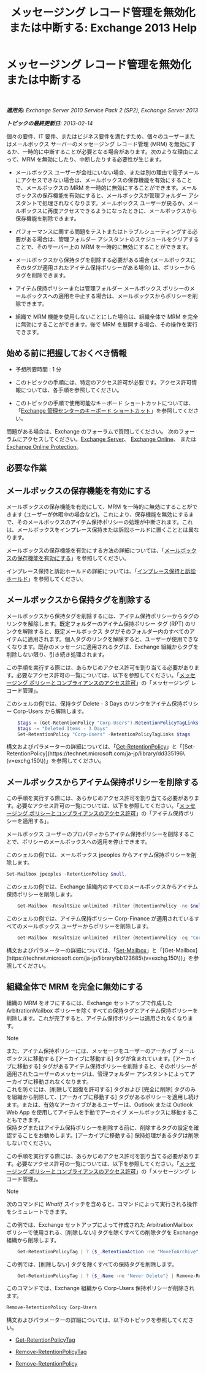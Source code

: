 ﻿---
title: 'メッセージング レコード管理を無効化または中断する: Exchange 2013 Help'
TOCTitle: メッセージング レコード管理を無効化または中断する
ms:assetid: 631191aa-3bba-4ebf-a727-c48ed2ebe176
ms:mtpsurl: https://technet.microsoft.com/ja-jp/library/Aa998580(v=EXCHG.150)
ms:contentKeyID: 52057819
ms.date: 04/24/2018
mtps_version: v=EXCHG.150
ms.translationtype: HT
---

# メッセージング レコード管理を無効化または中断する

 

_**適用先:** Exchange Server 2010 Service Pack 2 (SP2), Exchange Server 2013_

_**トピックの最終更新日:** 2013-02-14_

個々の要件、IT 要件、またはビジネス要件を満たすため、個々のユーザーまたはメールボックス サーバーのメッセージング レコード管理 (MRM) を無効にするか、一時的に中断することが必要となる場合があります。次のような理由によって、MRM を無効にしたり、中断したりする必要性が生じます。

  - メールボックス ユーザーが会社にいない場合、または別の理由で電子メールにアクセスできない場合は、メールボックスの保存機能を有効にすることで、メールボックスの MRM を一時的に無効にすることができます。メールボックスの保存機能を有効にすると、メールボックスが管理フォルダー アシスタントで処理されなくなります。メールボックス ユーザーが戻るか、メールボックスに再度アクセスできるようになったときに、メールボックスから保存機能を削除できます。

  - パフォーマンスに関する問題をテストまたはトラブルシューティングする必要がある場合は、管理フォルダー アシスタントのスケジュールをクリアすることで、そのサーバー上の MRM を一時的に無効にすることができます。

  - メールボックスから保持タグを削除する必要がある場合 (メールボックスにそのタグが適用されたアイテム保持ポリシーがある場合) は、ポリシーからタグを削除できます。

  - アイテム保持ポリシーまたは管理フォルダー メールボックス ポリシーのメールボックスへの適用を中止する場合は、メールボックスからポリシーを削除できます。

  - 組織で MRM 機能を使用しないことにした場合は、組織全体で MRM を完全に無効にすることができます。後で MRM を展開する場合、その操作を実行できます。

## 始める前に把握しておくべき情報

  - 予想所要時間 : 1 分

  - このトピックの手順には、特定のアクセス許可が必要です。アクセス許可情報については、各手順を参照してください。

  - このトピックの手順で使用可能なキーボード ショートカットについては、「[Exchange 管理センターのキーボード ショートカット](keyboard-shortcuts-in-the-exchange-admin-center-exchange-online-protection-help.md)」を参照してください。

問題がある場合は、Exchange のフォーラムで質問してください。 次のフォーラムにアクセスしてください。[Exchange Server](https://go.microsoft.com/fwlink/p/?linkid=60612)、 [Exchange Online](https://go.microsoft.com/fwlink/p/?linkid=267542)、 または [Exchange Online Protection](https://go.microsoft.com/fwlink/p/?linkid=285351)。

## 必要な作業

## メールボックスの保存機能を有効にする

メールボックスの保存機能を有効にして、MRM を一時的に無効にすることができます (ユーザーが休暇中の場合など)。これにより、保存機能を無効にするまで、そのメールボックスのアイテム保持ポリシーの処理が中断されます。これは、メールボックスをインプレース保持または訴訟ホールドに置くこととは異なります。

メールボックスの保存機能を有効にする方法の詳細については、「[メールボックスの保存機能を有効にする](https://docs.microsoft.com/ja-jp/exchange/security-and-compliance/messaging-records-management/mailbox-retention-hold)」を参照してください。

インプレース保持と訴訟ホールドの詳細については、「[インプレース保持と訴訟ホールド](https://docs.microsoft.com/ja-jp/exchange/security-and-compliance/in-place-and-litigation-holds)」を参照してください。

## メールボックスから保持タグを削除する

メールボックスから保持タグを削除するには、アイテム保持ポリシーからタグのリンクを解除します。既定フォルダーのアイテム保持ポリシー タグ (RPT) のリンクを解除すると、既定メールボックス タグがそのフォルダー内のすべてのアイテムに適用されます。個人タグのリンクを解除すると、ユーザーが使用できなくなります。既存のメッセージに適用されるタグは、Exchange 組織からタグを削除しない限り、引き続き処理されます。

この手順を実行する際には、あらかじめアクセス許可を割り当てる必要があります。必要なアクセス許可の一覧については、以下を参照してください。「[メッセージング ポリシーとコンプライアンスのアクセス許可](messaging-policy-and-compliance-permissions-exchange-2013-help.md)」の「メッセージング レコード管理」。

このシェルの例では、保持タグ Delete - 3 Days のリンクをアイテム保持ポリシー Corp-Users から解除します。

```powershell
    $tags = (Get-RetentionPolicy "Corp-Users").RetentionPolicyTagLinks
    $tags -= "Deleted Items - 3 Days"
    Set-RetentionPolicy "Corp-Users" -RetentionPolicyTagLinks $tags
```

構文およびパラメーターの詳細については、「[Get-RetentionPolicy](https://technet.microsoft.com/ja-jp/library/dd298086\(v=exchg.150\))」と「[Set-RetentionPolicy](https://technet.microsoft.com/ja-jp/library/dd335196\(v=exchg.150\))」を参照してください。

## メールボックスからアイテム保持ポリシーを削除する

この手順を実行する際には、あらかじめアクセス許可を割り当てる必要があります。必要なアクセス許可の一覧については、以下を参照してください。「[メッセージング ポリシーとコンプライアンスのアクセス許可](messaging-policy-and-compliance-permissions-exchange-2013-help.md)」の「アイテム保持ポリシーを適用する」。

メールボックス ユーザーのプロパティからアイテム保持ポリシーを削除することで、ポリシーのメールボックスへの適用を停止できます。

このシェルの例では、メールボックス jpeoples からアイテム保持ポリシーを削除します。

```powershell
Set-Mailbox jpeoples -RetentionPolicy $null.
```

このシェルの例では、Exchange 組織内のすべてのメールボックスからアイテム保持ポリシーを削除します。

```powershell
    Get-Mailbox -ResultSize unlimited -Filter {RetentionPolicy -ne $null} | Set-Mailbox -RetentionPolicy $null
```

このシェルの例では、アイテム保持ポリシー Corp-Finance が適用されているすべてのメールボックス ユーザーからポリシーを削除します。

```powershell
    Get-Mailbox -ResultSize unlimited -Filter {RetentionPolicy -eq "Corp-Finance"} | Set-Mailbox -RetentionPolicy $null
```

構文およびパラメーターの詳細については、「[Set-Mailbox](https://technet.microsoft.com/ja-jp/library/bb123981\(v=exchg.150\))」と「[Get-Mailbox](https://technet.microsoft.com/ja-jp/library/bb123685\(v=exchg.150\))」を参照してください。

## 組織全体で MRM を完全に無効にする

組織の MRM をオフにするには、Exchange セットアップで作成した ArbitrationMailbox ポリシーを除くすべての保持タグとアイテム保持ポリシーを削除します。これが完了すると、アイテム保持ポリシーは適用されなくなります。


> [!NOTE]
> また、アイテム保持ポリシーには、メッセージをユーザーのアーカイブ メールボックスに移動する [アーカイブに移動する] タグが含まれています。[アーカイブに移動する] タグがあるアイテム保持ポリシーを削除すると、そのポリシーが適用されたユーザーのメッセージは、管理フォルダー アシスタントによってアーカイブに移動されなくなります。<BR>これを防ぐには、[削除して回復を許可する] タグおよび [完全に削除] タグのみを組織から削除して、[アーカイブに移動する] タグがあるポリシーを適用し続けます。または、有効なアーカイブがあるユーザーは、Outlook または Outlook Web App を使用してアイテムを手動でアーカイブ メールボックスに移動することもできます。<BR>保持タグまたはアイテム保持ポリシーを削除する前に、削除するタグの設定を確認することをお勧めします。[アーカイブに移動する] 保持処理があるタグは削除しないでください。



この手順を実行する際には、あらかじめアクセス許可を割り当てる必要があります。必要なアクセス許可の一覧については、以下を参照してください。「[メッセージング ポリシーとコンプライアンスのアクセス許可](messaging-policy-and-compliance-permissions-exchange-2013-help.md)」の「メッセージング レコード管理」。


> [!NOTE]
> 次のコマンドに <EM>WhatIf</EM> スイッチを含めると、コマンドによって実行される操作をシミュレートできます。



この例では、Exchange セットアップによって作成された ArbitrationMailbox ポリシーで使用される、\[削除しない\] タグを除くすべての削除タグを Exchange 組織から削除します。

```powershell
    Get-RetentionPolicyTag | ? {$_.RetentionAction -ne "MoveToArchive" -and $_.Name -ne "Never Delete"} | Remove-RetentionPolicyTag
```

この例では、\[削除しない\] タグを除くすべての保持タグを削除します。

```powershell
    Get-RetentionPolicyTag | ? {$_.Name -ne "Never Delete"} | Remove-RetentionPolicyTag
```

このコマンドでは、Exchange 組織から Corp-Users 保持ポリシーが削除されます。

```powershell
Remove-RetentionPolicy Corp-Users
```

構文およびパラメーターの詳細については、以下のトピックを参照してください。

  - [Get-RetentionPolicyTag](https://technet.microsoft.com/ja-jp/library/dd298009\(v=exchg.150\))

  - [Remove-RetentionPolicyTag](https://technet.microsoft.com/ja-jp/library/dd335092\(v=exchg.150\))

  - [Remove-RetentionPolicy](https://technet.microsoft.com/ja-jp/library/dd297962\(v=exchg.150\))

